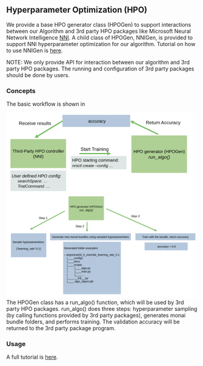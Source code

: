 ## Hyperparameter Optimization (HPO)
We provide a base HPO generator class (HPOGen) to support interactions between our Algorithm and 3rd party
HPO packages like Microsoft Neural Network Intelligence [NNI](https://nni.readthedocs.io/en/stable/). A child class of HPOGen, NNIGen, is provided to support NNI hyperparameter optimization for our algorithm. Tutorial on how to use NNIGen is [here](../notebooks/hpo.ipynb).
 
NOTE: We only provide API for interaction between our algorithm and 3rd party HPO packages. The running and configuration of 3rd party packages should be done by users.  

### Concepts
The basic workflow is shown in 
<div align="center"> <img src="../figures/hpo_workflow0.png" width="800"/> </div>
<div align="center"> <img src="../figures/hpo_workflow1.png" width="800"/> </div>
The HPOGen class has a run_algo() function, which will be used by 3rd party HPO packages. run_algo() does three steps: hyperparameter sampling (by calling functions provided by 3rd party packages), generates monai bundle folders, and performs training. The validation accuracy will be returned to the 3rd party package program.

### Usage
A full tutorial is [here](../notebooks/hpo.ipynb). 

